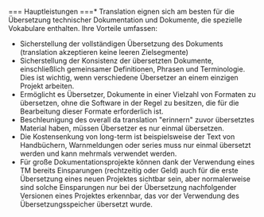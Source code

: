 === Hauptleistungen ===* Translation eignen sich am besten für die Übersetzung technischer Dokumentation und Dokumente, die spezielle Vokabulare enthalten. Ihre Vorteile umfassen:

* Sicherstellung der vollständigen Übersetzung des Dokuments (translation akzeptieren keine leeren Zielsegmente)
* Sicherstellung der Konsistenz der übersetzten Dokumente, einschließlich gemeinsamer Definitionen, Phrasen und Terminologie. Dies ist wichtig, wenn verschiedene Übersetzer an einem einzigen Projekt arbeiten.
* Ermöglicht es Übersetzer, Dokumente in einer Vielzahl von Formaten zu übersetzen, ohne die Software in der Regel zu besitzen, die für die Bearbeitung dieser Formate erforderlich ist.
* Beschleunigung des overall da translation "erinnern" zuvor übersetztes Material haben, müssen Übersetzer es nur einmal übersetzen.
* Die Kostensenkung von long-term ist beispielsweise der Text von Handbüchern, Warnmeldungen oder series muss nur einmal übersetzt werden und kann mehrmals verwendet werden.
* Für große Dokumentationsprojekte können dank der Verwendung eines TM bereits Einsparungen (rechtzeitig oder Geld) auch für die erste Übersetzung eines neuen Projektes sichtbar sein, aber normalerweise sind solche Einsparungen nur bei der Übersetzung nachfolgender Versionen eines Projektes erkennbar, das vor der Verwendung des Übersetzungsspeicher übersetzt wurde.